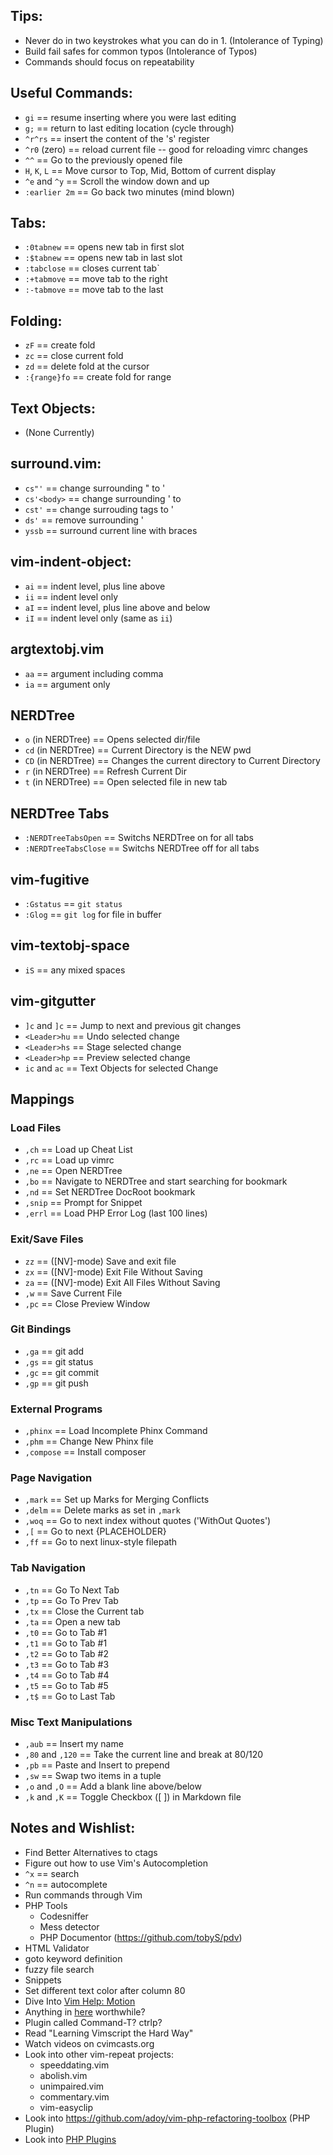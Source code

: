 
## Tips:
 * Never do in two keystrokes what you can do in 1. (Intolerance of Typing)
 * Build fail safes for common typos (Intolerance of Typos)
 * Commands should focus on repeatability 

## Useful Commands: 
 * `gi` == resume inserting where you were last editing
 * `g;` == return to last editing location (cycle through)
 * `^r^rs` == insert the content of the 's' register
 * `^r0` (zero) == reload current file -- good for reloading vimrc changes
 * `^^` == Go to the previously opened file
 * `H`, `K`, `L` == Move cursor to Top, Mid, Bottom of current display
 * `^e` and `^y` == Scroll the window down and up
 * `:earlier 2m` ==  Go back two minutes (mind blown)

## Tabs:
 * `:0tabnew` == opens new tab in first slot
 * `:$tabnew` == opens new tab in last slot
 * `:tabclose` == closes current tab`
 * `:+tabmove` == move tab to the right
 * `:-tabmove` == move tab to the last

## Folding:
 * `zF` == create fold
 * `zc` == close current fold
 * `zd` == delete fold at the cursor
 * `:{range}fo` == create fold for range

## Text Objects:
 * (None Currently)

## surround.vim:
 * `cs"'` == change surrounding " to '
 * `cs'<body>` == change surrounding ' to <body></body>
 * `cst'` == change surrouding tags to '
 * `ds'` == remove surrounding '
 * `yssb` == surround current line with braces

## vim-indent-object:
 * `ai` == indent level, plus line above
 * `ii` == indent level only
 * `aI` == indent level, plus line above and below
 * `iI` == indent level only (same as `ii`)

## argtextobj.vim
 * `aa` == argument including comma
 * `ia` == argument only

## NERDTree
 * `o` (in NERDTree) == Opens selected dir/file
 * `cd` (in NERDTree) == Current Directory is the NEW pwd
 * `CD` (in NERDTree) == Changes the current directory to Current Directory
 * `r` (in NERDTree) == Refresh Current Dir
 * `t` (in NERDTree) == Open selected file in new tab

## NERDTree Tabs
 * `:NERDTreeTabsOpen` == Switchs NERDTree on for all tabs
 * `:NERDTreeTabsClose` == Switchs NERDTree off for all tabs

## vim-fugitive
 * `:Gstatus` == `git status` 
 * `:Glog` == `git log` for file in buffer

## vim-textobj-space
 * `iS` == any mixed spaces

## vim-gitgutter
 * `]c` and `]c` == Jump to next and previous git changes
 * `<Leader>hu` == Undo selected change
 * `<Leader>hs` == Stage selected change
 * `<Leader>hp` == Preview selected change
 * `ic` and `ac` == Text Objects for selected Change

## Mappings

### Load Files
 * `,ch` == Load up Cheat List 
 * `,rc` == Load up vimrc
 * `,ne` == Open NERDTree
 * `,bo` == Navigate to NERDTree and start searching for bookmark
 * `,nd` == Set NERDTree DocRoot bookmark
 * `,snip` == Prompt for Snippet
 * `,errl` == Load PHP Error Log (last 100 lines)

### Exit/Save Files
 * `zz` == ([NV]-mode) Save and exit file
 * `zx` == ([NV]-mode) Exit File Without Saving
 * `za` == ([NV]-mode) Exit All Files Without Saving
 * `,w` == Save Current File
 * `,pc` == Close Preview Window

### Git Bindings
 * `,ga` == git add 
 * `,gs` == git status
 * `,gc` == git commit
 * `,gp` == git push

### External Programs
 * `,phinx` == Load Incomplete Phinx Command
 * `,phm` == Change New Phinx file
 * `,compose` == Install composer 

### Page Navigation
 * `,mark` == Set up Marks for Merging Conflicts
 * `,delm` == Delete marks as set in `,mark`
 * `,woq` == Go to next index without quotes ('WithOut Quotes')
 * `,[` == Go to next {PLACEHOLDER}
 * `,ff` == Go to next linux-style filepath

### Tab Navigation
 * `,tn` == Go To Next Tab
 * `,tp` == Go To Prev Tab
 * `,tx` == Close the Current tab
 * `,ta` == Open a new tab
 * `,t0` == Go to Tab #1
 * `,t1` == Go to Tab #1
 * `,t2` == Go to Tab #2
 * `,t3` == Go to Tab #3
 * `,t4` == Go to Tab #4
 * `,t5` == Go to Tab #5
 * `,t$` == Go to Last Tab

### Misc Text Manipulations
 * `,aub` == Insert my name
 * `,80` and `,120` == Take the current line and break at 80/120
 * `,pb` == Paste and Insert to prepend
 * `,sw` == Swap two items in a tuple
 * `,o` and `,O` == Add a blank line above/below
 * `,k` and `,K` == Toggle Checkbox ([ ]) in Markdown file

## Notes and Wishlist: 
 * Find Better Alternatives to ctags
 * Figure out how to use Vim's Autocompletion   
 *  `^x` == search
 *  `^n` == autocomplete
 * Run commands through Vim
 * PHP Tools
   * Codesniffer
   * Mess detector
   * PHP Documentor (https://github.com/tobyS/pdv)
 * HTML Validator
 * goto keyword definition
 * fuzzy file search
 * Snippets
 * Set different text color after column 80
 * Dive Into [Vim Help: Motion](http://vimdoc.sourceforge.net/htmldoc/motion.html)
 * Anything in [here](https://github.com/kana/vim-textobj-user/wiki) worthwhile?
 * Plugin called Command-T? ctrlp?
 * Read "Learning Vimscript the Hard Way"
 * Watch videos on cvimcasts.org
 * Look into other vim-repeat projects:
   * speeddating.vim
   * abolish.vim
   * unimpaired.vim
   * commentary.vim
   * vim-easyclip
 * Look into https://github.com/adoy/vim-php-refactoring-toolbox (PHP Plugin)
 * Look into [PHP Plugins](https://www.reddit.com/r/PHP/comments/23okor/vim_users_who_code_in_php_what_plugins_do_you_have/)

